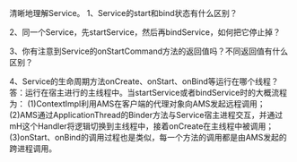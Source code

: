  清晰地理解Service。
1、Service的start和bind状态有什么区别？

2、同一个Service，先startService，然后再bindService，如何把它停止掉？

3、你有注意到Service的onStartCommand方法的返回值吗？不同返回值有什么区别？

4、Service的生命周期方法onCreate、onStart、onBind等运行在哪个线程？
答：运行在宿主进行的主线程中。当startService或者bindService时的大概流程为：
(1)ContextImpl利用AMS在客户端的代理对象向AMS发起远程调用；
(2)AMS通过ApplicationThread的Binder方法与Service宿主进程交互，并通过mH这个Handler将逻辑切换到主线程中，接着onCreate在主线程中被调用；
(3)onStart、onBind的调用过程也是类似，每一个方法的调用都是由AMS发起的跨进程调用。

